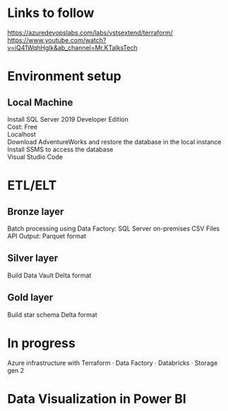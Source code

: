 # Links to follow
https://azuredevopslabs.com/labs/vstsextend/terraform/     
https://www.youtube.com/watch?v=iQ41WqhHglk&ab_channel=Mr.KTalksTech

# Environment setup
## Local Machine
Install SQL Server 2019 Developer Edition    
     Cost: Free     
     Localhost     
Download AdventureWorks and restore the database in the local instance     
Install SSMS to access the database     
Visual Studio Code     

# ETL/ELT
## Bronze layer
Batch processing using Data Factory:
SQL Server on-premises
CSV Files
API
Output: Parquet format

## Silver layer
Build Data Vault
Delta format

## Gold layer
Build star schema
Delta format

# In progress
Azure infrastructure with Terraform
·        Data Factory
·        Databricks
·        Storage gen 2

# Data Visualization in Power BI

 

